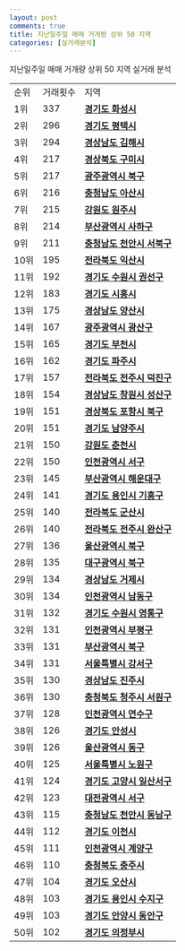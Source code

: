 ```yaml
---
layout: post
comments: true
title: 지난일주일 매매 거개량 상위 50 지역
categories: [실거래분석]
---
```


지난일주일 매매 거개량 상위 50 지역 실거래 분석

<table>
  <tr>
    <td>순위</td>
    <td>거래횟수</td>
    <td>지역</td>
  </tr>

  <tr>
    <td>1위</td>
    <td>337</td>
    <td colspan="4" style="font-weight: bold;"><a href="/실거래가/2021/06/27/41590.html">경기도 화성시 </a></td>
  </tr>

  <tr>
    <td>2위</td>
    <td>296</td>
    <td colspan="4" style="font-weight: bold;"><a href="/실거래가/2021/06/27/41220.html">경기도 평택시 </a></td>
  </tr>

  <tr>
    <td>3위</td>
    <td>294</td>
    <td colspan="4" style="font-weight: bold;"><a href="/실거래가/2021/06/27/48250.html">경상남도 김해시 </a></td>
  </tr>

  <tr>
    <td>4위</td>
    <td>217</td>
    <td colspan="4" style="font-weight: bold;"><a href="/실거래가/2021/06/27/47190.html">경상북도 구미시 </a></td>
  </tr>

  <tr>
    <td>5위</td>
    <td>217</td>
    <td colspan="4" style="font-weight: bold;"><a href="/실거래가/2021/06/27/29170.html">광주광역시 북구 </a></td>
  </tr>

  <tr>
    <td>6위</td>
    <td>216</td>
    <td colspan="4" style="font-weight: bold;"><a href="/실거래가/2021/06/27/44200.html">충청남도 아산시 </a></td>
  </tr>

  <tr>
    <td>7위</td>
    <td>215</td>
    <td colspan="4" style="font-weight: bold;"><a href="/실거래가/2021/06/27/42130.html">강원도 원주시 </a></td>
  </tr>

  <tr>
    <td>8위</td>
    <td>214</td>
    <td colspan="4" style="font-weight: bold;"><a href="/실거래가/2021/06/27/26380.html">부산광역시 사하구 </a></td>
  </tr>

  <tr>
    <td>9위</td>
    <td>211</td>
    <td colspan="4" style="font-weight: bold;"><a href="/실거래가/2021/06/27/44133.html">충청남도 천안시 서북구 </a></td>
  </tr>

  <tr>
    <td>10위</td>
    <td>195</td>
    <td colspan="4" style="font-weight: bold;"><a href="/실거래가/2021/06/27/45140.html">전라북도 익산시 </a></td>
  </tr>

  <tr>
    <td>11위</td>
    <td>192</td>
    <td colspan="4" style="font-weight: bold;"><a href="/실거래가/2021/06/27/41113.html">경기도 수원시 권선구 </a></td>
  </tr>

  <tr>
    <td>12위</td>
    <td>183</td>
    <td colspan="4" style="font-weight: bold;"><a href="/실거래가/2021/06/27/41390.html">경기도 시흥시 </a></td>
  </tr>

  <tr>
    <td>13위</td>
    <td>175</td>
    <td colspan="4" style="font-weight: bold;"><a href="/실거래가/2021/06/27/48330.html">경상남도 양산시 </a></td>
  </tr>

  <tr>
    <td>14위</td>
    <td>167</td>
    <td colspan="4" style="font-weight: bold;"><a href="/실거래가/2021/06/27/29200.html">광주광역시 광산구 </a></td>
  </tr>

  <tr>
    <td>15위</td>
    <td>165</td>
    <td colspan="4" style="font-weight: bold;"><a href="/실거래가/2021/06/27/41190.html">경기도 부천시 </a></td>
  </tr>

  <tr>
    <td>16위</td>
    <td>162</td>
    <td colspan="4" style="font-weight: bold;"><a href="/실거래가/2021/06/27/41480.html">경기도 파주시 </a></td>
  </tr>

  <tr>
    <td>17위</td>
    <td>157</td>
    <td colspan="4" style="font-weight: bold;"><a href="/실거래가/2021/06/27/45113.html">전라북도 전주시 덕진구 </a></td>
  </tr>

  <tr>
    <td>18위</td>
    <td>154</td>
    <td colspan="4" style="font-weight: bold;"><a href="/실거래가/2021/06/27/48123.html">경상남도 창원시 성산구 </a></td>
  </tr>

  <tr>
    <td>19위</td>
    <td>151</td>
    <td colspan="4" style="font-weight: bold;"><a href="/실거래가/2021/06/27/47113.html">경상북도 포항시 북구 </a></td>
  </tr>

  <tr>
    <td>20위</td>
    <td>151</td>
    <td colspan="4" style="font-weight: bold;"><a href="/실거래가/2021/06/27/41360.html">경기도 남양주시 </a></td>
  </tr>

  <tr>
    <td>21위</td>
    <td>150</td>
    <td colspan="4" style="font-weight: bold;"><a href="/실거래가/2021/06/27/42110.html">강원도 춘천시 </a></td>
  </tr>

  <tr>
    <td>22위</td>
    <td>150</td>
    <td colspan="4" style="font-weight: bold;"><a href="/실거래가/2021/06/27/28260.html">인천광역시 서구 </a></td>
  </tr>

  <tr>
    <td>23위</td>
    <td>145</td>
    <td colspan="4" style="font-weight: bold;"><a href="/실거래가/2021/06/27/26350.html">부산광역시 해운대구 </a></td>
  </tr>

  <tr>
    <td>24위</td>
    <td>141</td>
    <td colspan="4" style="font-weight: bold;"><a href="/실거래가/2021/06/27/41463.html">경기도 용인시 기흥구 </a></td>
  </tr>

  <tr>
    <td>25위</td>
    <td>140</td>
    <td colspan="4" style="font-weight: bold;"><a href="/실거래가/2021/06/27/45130.html">전라북도 군산시 </a></td>
  </tr>

  <tr>
    <td>26위</td>
    <td>140</td>
    <td colspan="4" style="font-weight: bold;"><a href="/실거래가/2021/06/27/45111.html">전라북도 전주시 완산구 </a></td>
  </tr>

  <tr>
    <td>27위</td>
    <td>136</td>
    <td colspan="4" style="font-weight: bold;"><a href="/실거래가/2021/06/27/31200.html">울산광역시 북구 </a></td>
  </tr>

  <tr>
    <td>28위</td>
    <td>135</td>
    <td colspan="4" style="font-weight: bold;"><a href="/실거래가/2021/06/27/27230.html">대구광역시 북구 </a></td>
  </tr>

  <tr>
    <td>29위</td>
    <td>134</td>
    <td colspan="4" style="font-weight: bold;"><a href="/실거래가/2021/06/27/48310.html">경상남도 거제시 </a></td>
  </tr>

  <tr>
    <td>30위</td>
    <td>134</td>
    <td colspan="4" style="font-weight: bold;"><a href="/실거래가/2021/06/27/28200.html">인천광역시 남동구 </a></td>
  </tr>

  <tr>
    <td>31위</td>
    <td>132</td>
    <td colspan="4" style="font-weight: bold;"><a href="/실거래가/2021/06/27/41117.html">경기도 수원시 영통구 </a></td>
  </tr>

  <tr>
    <td>32위</td>
    <td>131</td>
    <td colspan="4" style="font-weight: bold;"><a href="/실거래가/2021/06/27/28237.html">인천광역시 부평구 </a></td>
  </tr>

  <tr>
    <td>33위</td>
    <td>131</td>
    <td colspan="4" style="font-weight: bold;"><a href="/실거래가/2021/06/27/26320.html">부산광역시 북구 </a></td>
  </tr>

  <tr>
    <td>34위</td>
    <td>131</td>
    <td colspan="4" style="font-weight: bold;"><a href="/실거래가/2021/06/27/11500.html">서울특별시 강서구 </a></td>
  </tr>

  <tr>
    <td>35위</td>
    <td>130</td>
    <td colspan="4" style="font-weight: bold;"><a href="/실거래가/2021/06/27/48170.html">경상남도 진주시 </a></td>
  </tr>

  <tr>
    <td>36위</td>
    <td>130</td>
    <td colspan="4" style="font-weight: bold;"><a href="/실거래가/2021/06/27/43112.html">충청북도 청주시 서원구 </a></td>
  </tr>

  <tr>
    <td>37위</td>
    <td>128</td>
    <td colspan="4" style="font-weight: bold;"><a href="/실거래가/2021/06/27/28185.html">인천광역시 연수구 </a></td>
  </tr>

  <tr>
    <td>38위</td>
    <td>126</td>
    <td colspan="4" style="font-weight: bold;"><a href="/실거래가/2021/06/27/41550.html">경기도 안성시 </a></td>
  </tr>

  <tr>
    <td>39위</td>
    <td>126</td>
    <td colspan="4" style="font-weight: bold;"><a href="/실거래가/2021/06/27/31170.html">울산광역시 동구 </a></td>
  </tr>

  <tr>
    <td>40위</td>
    <td>125</td>
    <td colspan="4" style="font-weight: bold;"><a href="/실거래가/2021/06/27/11350.html">서울특별시 노원구 </a></td>
  </tr>

  <tr>
    <td>41위</td>
    <td>124</td>
    <td colspan="4" style="font-weight: bold;"><a href="/실거래가/2021/06/27/41287.html">경기도 고양시 일산서구 </a></td>
  </tr>

  <tr>
    <td>42위</td>
    <td>123</td>
    <td colspan="4" style="font-weight: bold;"><a href="/실거래가/2021/06/27/30170.html">대전광역시 서구 </a></td>
  </tr>

  <tr>
    <td>43위</td>
    <td>115</td>
    <td colspan="4" style="font-weight: bold;"><a href="/실거래가/2021/06/27/44131.html">충청남도 천안시 동남구 </a></td>
  </tr>

  <tr>
    <td>44위</td>
    <td>112</td>
    <td colspan="4" style="font-weight: bold;"><a href="/실거래가/2021/06/27/41500.html">경기도 이천시 </a></td>
  </tr>

  <tr>
    <td>45위</td>
    <td>111</td>
    <td colspan="4" style="font-weight: bold;"><a href="/실거래가/2021/06/27/28245.html">인천광역시 계양구 </a></td>
  </tr>

  <tr>
    <td>46위</td>
    <td>110</td>
    <td colspan="4" style="font-weight: bold;"><a href="/실거래가/2021/06/27/43130.html">충청북도 충주시 </a></td>
  </tr>

  <tr>
    <td>47위</td>
    <td>104</td>
    <td colspan="4" style="font-weight: bold;"><a href="/실거래가/2021/06/27/41370.html">경기도 오산시 </a></td>
  </tr>

  <tr>
    <td>48위</td>
    <td>103</td>
    <td colspan="4" style="font-weight: bold;"><a href="/실거래가/2021/06/27/41465.html">경기도 용인시 수지구 </a></td>
  </tr>

  <tr>
    <td>49위</td>
    <td>103</td>
    <td colspan="4" style="font-weight: bold;"><a href="/실거래가/2021/06/27/41173.html">경기도 안양시 동안구 </a></td>
  </tr>

  <tr>
    <td>50위</td>
    <td>102</td>
    <td colspan="4" style="font-weight: bold;"><a href="/실거래가/2021/06/27/41150.html">경기도 의정부시 </a></td>
  </tr>

</table>
